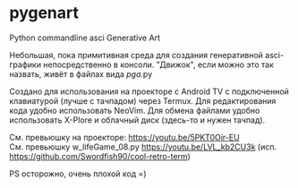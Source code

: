 # pygenart
Python commandline asci Generative Art

Небольшая, пока примитивная среда для создания генеративной asci-графики непосредственно в консоли.
"Движок", если можно это так назвать, живёт в файлах вида *_pga_*.py

Создано для использования на проекторе с Android TV с подключенной клавиатурой (лучше с тачпадом) через Termux. Для редактирования кода удобно использовать NeoVim. Для обмена файлами удобно использовать X-Plore и облачный диск (здесь-то и нужен тачпад).

См. превьюшку на проекторе: https://youtu.be/5PKT0Oir-EU <br>
См. превьюшку w_lifeGame_08.py https://youtu.be/LVL_kb2CU3k (исп. https://github.com/Swordfish90/cool-retro-term)

PS осторожно, очень плохой код =)
